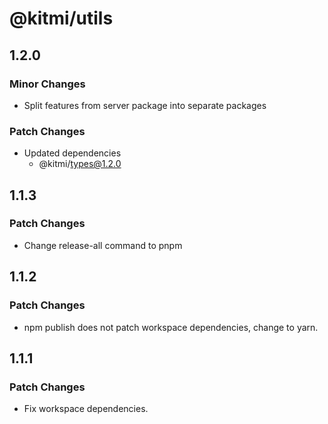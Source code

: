# @kitmi/utils

## 1.2.0

### Minor Changes

-   Split features from server package into separate packages

### Patch Changes

-   Updated dependencies
    -   @kitmi/types@1.2.0

## 1.1.3

### Patch Changes

-   Change release-all command to pnpm

## 1.1.2

### Patch Changes

-   npm publish does not patch workspace dependencies, change to yarn.

## 1.1.1

### Patch Changes

-   Fix workspace dependencies.
